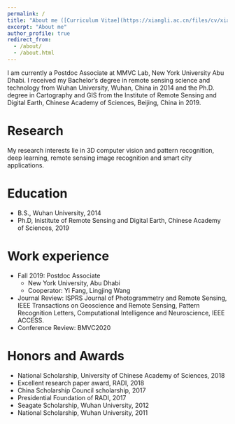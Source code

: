 ```yaml
---
permalink: /
title: "About me ([Curriculum Vitae](https://xiangli.ac.cn/files/cv/xiang.pdf))"
excerpt: "About me"
author_profile: true
redirect_from: 
  - /about/
  - /about.html
---
```


<!-- <p align="center">
  <img src="https://lx709.github.io/images/lx.jpg?raw=true" alt="Photo" style="width: 100px;"/> 
</p> -->

I am currently a Postdoc Associate at MMVC Lab, New York University Abu Dhabi. I received my Bachelor’s degree in remote sensing science and technology from Wuhan University, Wuhan, China in 2014 and the Ph.D. degree in Cartography and GIS from the Institute of Remote Sensing and Digital Earth, Chinese Academy of Sciences, Beijing, China in 2019. 


# Research
My research interests lie in 3D computer vision and pattern recognition, deep learning, remote sensing image recognition and smart city applications.

Education
======
* B.S., Wuhan University, 2014
* Ph.D, Inistitute of Remote Sensing and Digital Earth, Chinese Academy of Sciences, 2019

Work experience
======
* Fall 2019: Postdoc Associate
  * New York University, Abu Dhabi
  * Cooperator: Yi Fang, Lingjing Wang
* Journal Review: ISPRS Journal of Photogrammetry and Remote Sensing, IEEE Transactions on Geoscience and Remote Sensing, Pattern Recognition Letters, Computational Intelligence and Neuroscience, IEEE ACCESS.
* Conference Review: BMVC2020

Honors and Awards
======

* National Scholarship, University of Chinese Academy of Sciences, 2018
* Excellent research paper award, RADI, 2018
* China Scholarship Council scholarship, 2017
* Presidential Foundation of RADI, 2017
* Seagate Scholarship, Wuhan University, 2012
* National Scholarship, Wuhan University, 2011

<!---Activity and Service--->
<!---Experience--->
